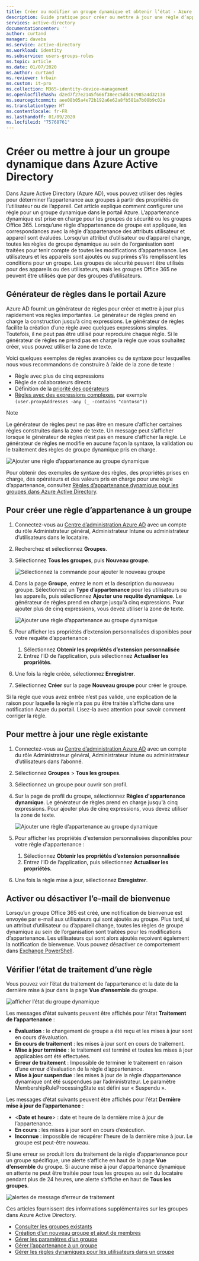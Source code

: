```yaml
---
title: Créer ou modifier un groupe dynamique et obtenir l’état - Azure AD | Microsoft Docs
description: Guide pratique pour créer ou mettre à jour une règle d’appartenance à un groupe dans le portail Azure, et vérifier l’état de son traitement.
services: active-directory
documentationcenter: ''
author: curtand
manager: daveba
ms.service: active-directory
ms.workload: identity
ms.subservice: users-groups-roles
ms.topic: article
ms.date: 01/07/2020
ms.author: curtand
ms.reviewer: krbain
ms.custom: it-pro
ms.collection: M365-identity-device-management
ms.openlocfilehash: d2ed7f27e2145f666f38eec5ddc6c985a4d32138
ms.sourcegitcommit: aee08b05a4e72b192a6e62a8fb581a7b08b9c02a
ms.translationtype: HT
ms.contentlocale: fr-FR
ms.lasthandoff: 01/09/2020
ms.locfileid: "75768761"
---
```

# <a name="create-or-update-a-dynamic-group-in-azure-active-directory"></a>Créer ou mettre à jour un groupe dynamique dans Azure Active Directory

Dans Azure Active Directory (Azure AD), vous pouvez utiliser des règles pour déterminer l’appartenance aux groupes à partir des propriétés de l’utilisateur ou de l’appareil. Cet article explique comment configurer une règle pour un groupe dynamique dans le portail Azure.
L’appartenance dynamique est prise en charge pour les groupes de sécurité ou les groupes Office 365. Lorsqu’une règle d’appartenance de groupe est appliquée, les correspondances avec la règle d’appartenance des attributs utilisateur et appareil sont évaluées. Lorsqu’un attribut d’utilisateur ou d’appareil change, toutes les règles de groupe dynamique au sein de l’organisation sont traitées pour tenir compte de toutes les modifications d’appartenance. Les utilisateurs et les appareils sont ajoutés ou supprimés s’ils remplissent les conditions pour un groupe. Les groupes de sécurité peuvent être utilisés pour des appareils ou des utilisateurs, mais les groupes Office 365 ne peuvent être utilisés que par des groupes d’utilisateurs.

## <a name="rule-builder-in-the-azure-portal"></a>Générateur de règles dans le portail Azure

Azure AD fournit un générateur de règles pour créer et mettre à jour plus rapidement vos règles importantes. Le générateur de règles prend en charge la construction jusqu’à cinq expressions. Le générateur de règles facilite la création d’une règle avec quelques expressions simples. Toutefois, il ne peut pas être utilisé pour reproduire chaque règle. Si le générateur de règles ne prend pas en charge la règle que vous souhaitez créer, vous pouvez utiliser la zone de texte.

Voici quelques exemples de règles avancées ou de syntaxe pour lesquelles nous vous recommandons de construire à l’aide de la zone de texte :

- Règle avec plus de cinq expressions
- Règle de collaborateurs directs
- Définition de la [priorité des opérateurs](groups-dynamic-membership.md#operator-precedence)
- [Règles avec des expressions complexes](groups-dynamic-membership.md#rules-with-complex-expressions), par exemple `(user.proxyAddresses -any (_ -contains "contoso"))`

> [!NOTE]
> Le générateur de règles peut ne pas être en mesure d’afficher certaines règles construites dans la zone de texte. Un message peut s’afficher lorsque le générateur de règles n’est pas en mesure d’afficher la règle. Le générateur de règles ne modifie en aucune façon la syntaxe, la validation ou le traitement des règles de groupe dynamique pris en charge.

![Ajouter une règle d’appartenance au groupe dynamique](./media/groups-create-rule/update-dynamic-group-rule.png)

Pour obtenir des exemples de syntaxe des règles, des propriétés prises en charge, des opérateurs et des valeurs pris en charge pour une règle d’appartenance, consultez [Règles d’appartenance dynamique pour les groupes dans Azure Active Directory](groups-dynamic-membership.md).

## <a name="to-create-a-group-membership-rule"></a>Pour créer une règle d’appartenance à un groupe

1. Connectez-vous au [Centre d’administration Azure AD](https://aad.portal.azure.com) avec un compte du rôle Administrateur général, Administrateur Intune ou administrateur d’utilisateurs dans le locataire.
1. Recherchez et sélectionnez **Groupes**.
1. Sélectionnez **Tous les groupes**, puis **Nouveau groupe**.

   ![Sélectionnez la commande pour ajouter le nouveau groupe](./media/groups-create-rule/create-new-group-azure-active-directory.png)

1. Dans la page **Groupe**, entrez le nom et la description du nouveau groupe. Sélectionnez un **Type d’appartenance** pour les utilisateurs ou les appareils, puis sélectionnez **Ajouter une requête dynamique**. Le générateur de règles prend en charge jusqu'à cinq expressions. Pour ajouter plus de cinq expressions, vous devez utiliser la zone de texte.

   ![Ajouter une règle d’appartenance au groupe dynamique](./media/groups-create-rule/add-dynamic-group-rule.png)

1. Pour afficher les propriétés d’extension personnalisées disponibles pour votre requête d’appartenance :
   1. Sélectionnez **Obtenir les propriétés d’extension personnalisée**
   1. Entrez l’ID de l’application, puis sélectionnez **Actualiser les propriétés**.
1. Une fois la règle créée, sélectionnez **Enregistrer**.
1. Sélectionnez **Créer** sur la page **Nouveau groupe** pour créer le groupe.

Si la règle que vous avez entrée n’est pas valide, une explication de la raison pour laquelle la règle n’a pas pu être traitée s’affiche dans une notification Azure du portail. Lisez-la avec attention pour savoir comment corriger la règle.

## <a name="to-update-an-existing-rule"></a>Pour mettre à jour une règle existante

1. Connectez-vous au [Centre d’administration Azure AD](https://aad.portal.azure.com) avec un compte du rôle Administrateur général, Administrateur Intune ou administrateur d’utilisateurs dans l’abonné.
1. Sélectionnez **Groupes** > **Tous les groupes**.
1. Sélectionnez un groupe pour ouvrir son profil.
1. Sur la page de profil du groupe, sélectionnez **Règles d'appartenance dynamique**. Le générateur de règles prend en charge jusqu'à cinq expressions. Pour ajouter plus de cinq expressions, vous devez utiliser la zone de texte.

   ![Ajouter une règle d’appartenance au groupe dynamique](./media/groups-create-rule/update-dynamic-group-rule.png)

1. Pour afficher les propriétés d'extension personnalisées disponibles pour votre règle d'appartenance :
   1. Sélectionnez **Obtenir les propriétés d’extension personnalisée**
   1. Entrez l’ID de l’application, puis sélectionnez **Actualiser les propriétés**.
1. Une fois la règle mise à jour, sélectionnez **Enregistrer**.

## <a name="turn-on-or-off-welcome-email"></a>Activer ou désactiver l’e-mail de bienvenue

Lorsqu’un groupe Office 365 est créé, une notification de bienvenue est envoyée par e-mail aux utilisateurs qui sont ajoutés au groupe. Plus tard, si un attribut d’utilisateur ou d’appareil change, toutes les règles de groupe dynamique au sein de l’organisation sont traitées pour les modifications d’appartenance. Les utilisateurs qui sont alors ajoutés reçoivent également la notification de bienvenue. Vous pouvez désactiver ce comportement dans [Exchange PowerShell](https://docs.microsoft.com/powershell/module/exchange/users-and-groups/Set-UnifiedGroup?view=exchange-ps).

## <a name="check-processing-status-for-a-rule"></a>Vérifier l’état de traitement d’une règle

Vous pouvez voir l’état du traitement de l’appartenance et la date de la dernière mise à jour dans la page **Vue d’ensemble** du groupe.
  
  ![afficher l’état du groupe dynamique](./media/groups-create-rule/group-status.png)

Les messages d’état suivants peuvent être affichés pour l’état **Traitement de l’appartenance** :

- **Évaluation** :  le changement de groupe a été reçu et les mises à jour sont en cours d’évaluation.
- **En cours de traitement** : les mises à jour sont en cours de traitement.
- **Mise à jour terminée** : le traitement est terminé et toutes les mises à jour applicables ont été effectuées.
- **Erreur de traitement** :  Impossible de terminer le traitement en raison d’une erreur d’évaluation de la règle d’appartenance.
- **Mise à jour suspendue** : les mises à jour de la règle d’appartenance dynamique ont été suspendues par l’administrateur. Le paramètre MembershipRuleProcessingState est défini sur « Suspendu ».

Les messages d’état suivants peuvent être affichés pour l’état **Dernière mise à jour de l’appartenance** :

- &lt;**Date et heure**&gt; : date et heure de la dernière mise à jour de l’appartenance.
- **En cours** : les mises à jour sont en cours d’exécution.
- **Inconnue** : impossible de récupérer l’heure de la dernière mise à jour. Le groupe est peut-être nouveau.

Si une erreur se produit lors du traitement de la règle d’appartenance pour un groupe spécifique, une alerte s’affiche en haut de la page **Vue d’ensemble** du groupe. Si aucune mise à jour d’appartenance dynamique en attente ne peut être traitée pour tous les groupes au sein du locataire pendant plus de 24 heures, une alerte s’affiche en haut de **Tous les groupes**.

![alertes de message d’erreur de traitement](./media/groups-create-rule/processing-error.png)

Ces articles fournissent des informations supplémentaires sur les groupes dans Azure Active Directory.

- [Consulter les groupes existants](../fundamentals/active-directory-groups-view-azure-portal.md)
- [Création d’un nouveau groupe et ajout de membres](../fundamentals/active-directory-groups-create-azure-portal.md)
- [Gérer les paramètres d’un groupe](../fundamentals/active-directory-groups-settings-azure-portal.md)
- [Gérer l’appartenance à un groupe](../fundamentals/active-directory-groups-membership-azure-portal.md)
- [Gérer les règles dynamiques pour les utilisateurs dans un groupe](groups-dynamic-membership.md)
